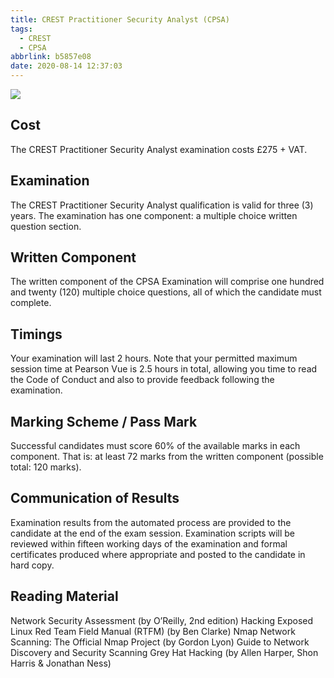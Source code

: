 ```yaml
---
title: CREST Practitioner Security Analyst (CPSA)
tags:
  - CREST
  - CPSA
abbrlink: b5857e08
date: 2020-08-14 12:37:03
---
```


![](https://www.crest-approved.org/wp-content/themes/crest-2018-wp-theme/images/logo_color.png)

## Cost
The CREST Practitioner Security Analyst examination costs £275 + VAT.

## Examination
The CREST Practitioner Security Analyst qualification is valid for three (3) years.
The examination has one component: a multiple choice written question section.

## Written Component
The written component of the CPSA Examination will comprise one hundred and twenty (120) multiple choice questions, all of which the candidate must complete.

## Timings
Your examination will last 2 hours.
Note that your permitted maximum session time at Pearson Vue is 2.5 hours in total, allowing you time to read the Code of Conduct and also to provide feedback following the examination.

## Marking Scheme / Pass Mark
Successful candidates must score 60% of the available marks in each component. That is:
at least 72 marks from the written component (possible total: 120 marks).

## Communication of Results
Examination results from the automated process are provided to the candidate at the end of the exam session.
Examination scripts will be reviewed within fifteen working days of the examination and formal certificates produced where appropriate and posted to the candidate in hard copy.

## Reading Material
Network Security Assessment (by O’Reilly, 2nd edition)
Hacking Exposed Linux
Red Team Field Manual (RTFM) (by Ben Clarke)
Nmap Network Scanning: The Official Nmap Project (by Gordon Lyon)
Guide to Network Discovery and Security Scanning
Grey Hat Hacking (by Allen Harper, Shon Harris & Jonathan Ness)
